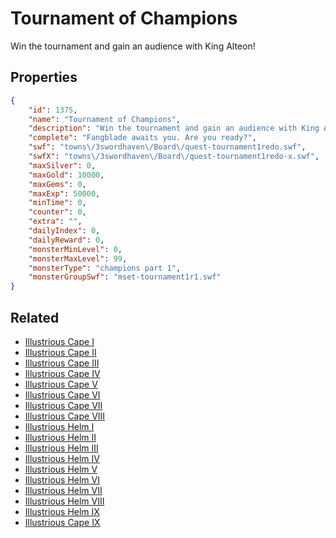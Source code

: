 # Tournament of Champions

Win the tournament and gain an audience with King Alteon!

## Properties

```json
{
    "id": 1375,
    "name": "Tournament of Champions",
    "description": "Win the tournament and gain an audience with King Alteon!",
    "complete": "Fangblade awaits you. Are you ready?",
    "swf": "towns\/3swordhaven\/Board\/quest-tournament1redo.swf",
    "swfX": "towns\/3swordhaven\/Board\/quest-tournament1redo-x.swf",
    "maxSilver": 0,
    "maxGold": 10000,
    "maxGems": 0,
    "maxExp": 50000,
    "minTime": 0,
    "counter": 0,
    "extra": "",
    "dailyIndex": 0,
    "dailyReward": 0,
    "monsterMinLevel": 0,
    "monsterMaxLevel": 99,
    "monsterType": "champions part 1",
    "monsterGroupSwf": "mset-tournament1r1.swf"
}
```

## Related

- [Illustrious Cape I](../items/16095-illustrious-cape-i.md)
- [Illustrious Cape II](../items/16096-illustrious-cape-ii.md)
- [Illustrious Cape III](../items/16097-illustrious-cape-iii.md)
- [Illustrious Cape IV](../items/16098-illustrious-cape-iv.md)
- [Illustrious Cape V](../items/16099-illustrious-cape-v.md)
- [Illustrious Cape VI](../items/16100-illustrious-cape-vi.md)
- [Illustrious Cape VII](../items/16101-illustrious-cape-vii.md)
- [Illustrious Cape VIII](../items/16102-illustrious-cape-viii.md)
- [Illustrious Helm I](../items/16103-illustrious-helm-i.md)
- [Illustrious Helm II](../items/16104-illustrious-helm-ii.md)
- [Illustrious Helm III](../items/16105-illustrious-helm-iii.md)
- [Illustrious Helm IV](../items/16106-illustrious-helm-iv.md)
- [Illustrious Helm V](../items/16107-illustrious-helm-v.md)
- [Illustrious Helm VI](../items/16108-illustrious-helm-vi.md)
- [Illustrious Helm VII](../items/16109-illustrious-helm-vii.md)
- [Illustrious Helm VIII](../items/16110-illustrious-helm-viii.md)
- [Illustrious Helm IX](../items/21354-illustrious-helm-ix.md)
- [Illustrious Cape IX](../items/21355-illustrious-cape-ix.md)

